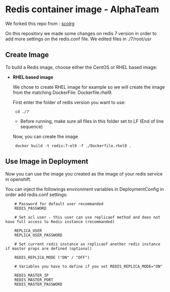 Redis container image - AlphaTeam
=================================

We forked this repo from : [scolrg](https://github.com/sclorg/redis-container/)

On this repository we made some changes on redis 7 version in order to add more settings on the redis.conf file. 
We edited files in ./7/root/usr

Create Image
------------

To build a Redis image, choose either the CentOS or RHEL based image:
*  **RHEL based image**

    We chose to create RHEL image for example so we will create the image from the matching DockerFile: Dockerfile.rhel9.

    First enter the folder of redis version you want to use:

    ```
     cd ./7
    ```
    * Before running, make sure all files in this folder set to LF (End of line sequence) 

    Now, you can create the image

    ```
     docker build -t redis:7-el9 -f ./Dockerfile.rhel9 .
    ```

Use Image in Deployment
-----------------------
Now you can use the image you created as the image of your redis service in openshift.

You can inject the followings environment variables in DeploymentConfig in order add redis.conf settings:

```
    # Password for default user recommanded
    REDIS_PASSWORD 

    # Set acl user - this user can use replicaof method and does not have full access to Redis instance (recommanded)

    REPLICA_USER
    REPLICA_USER_PASSWORD

    # Set current redis instance as replicaof another redis instance if master props are defined (optional)

    REDIS_REPLICA_MODE ("ON" / "OFF")

    # Variables you have to define if you set REDIS_REPLICA_MODE="ON"

    REDIS_MASTER_IP
    REDIS_MASTER_PORT
    REDIS_MASTER_PASSWORD
```
